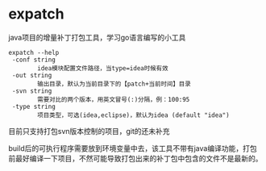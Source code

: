 # expatch
java项目的增量补丁打包工具，学习go语言编写的小工具

```
expatch --help
 -conf string
        idea模块配置文件路径，当type=idea时候有效  
 -out string
        输出目录，默认为当前目录下的【patch+当前时间】目录
 -svn string
        需要对比的两个版本，用英文冒号(:)分隔，例：100:95
 -type string
        项目类型，可选(idea,eclipse)，默认为idea (default "idea")
```

目前只支持打包svn版本控制的项目，git的还未补充

build后的可执行程序需要放到环境变量中去，该工具不带有java编译功能，打包前最好编译一下项目，不然可能导致打包出来的补丁包中包含的文件不是最新的。
